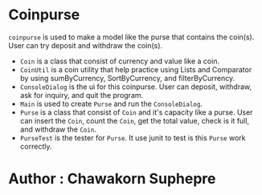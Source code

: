 # Coinpurse

`coinpurse` is used to make a model like the purse that contains the coin(s).
User can try deposit and withdraw the coin(s).
- `Coin` is a class that consist of currency and value like a coin.
- `CoinUtil` is a coin utility that help practice using Lists and Comparator
  by using sumByCurrency, SortByCurrency, and filterByCurrency.
- `ConsoleDialog` is the ui for this coinpurse. User can deposit, withdraw, 
  ask for inquiry, and quit the program.
- `Main` is used to create `Purse` and run the `ConsoleDialog`.
- `Purse` is a class that consist of `Coin` and it's capacity like a purse.
  User can insert the `Coin`, count the `Coin`, get the total value, check is it full,
  and withdraw the `Coin`.
- `PurseTest` is the tester for `Purse`. It use junit to test is this `Purse` work correctly.

# Author : Chawakorn Suphepre